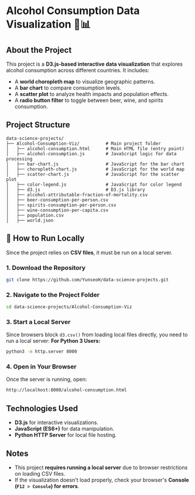 # Alcohol Consumption Data Visualization 🥂📊

## About the Project
This project is a **D3.js-based interactive data visualization** that explores alcohol consumption across different countries. It includes:
- A **world choropleth map** to visualize geographic patterns.
- A **bar chart** to compare consumption levels.
- A **scatter plot** to analyze health impacts and population effects.
- A **radio button filter** to toggle between beer, wine, and spirits consumption.

## Project Structure
```
data-science-projects/
├── Alcohol-Consumption-Viz/          # Main project folder
│   ├── alcohol-consumption.html      # Main HTML file (entry point)
│   ├── alcohol-consumption.js        # JavaScript logic for data processing
│   ├── bar-chart.js                  # JavaScript for the bar chart
│   ├── choropleth-chart.js           # JavaScript for the world map
│   ├── scatter-chart.js              # JavaScript for the scatter plot
│   ├── color-legend.js               # JavaScript for color legend
│   ├── d3.js                         # D3.js library
│   ├── alcohol-attributable-fraction-of-mortality.csv
│   ├── beer-consumption-per-person.csv
│   ├── spirits-consumption-per-person.csv
│   ├── wine-consumption-per-capita.csv
│   ├── population.csv
│   ├── world.json
```

## 🚀 How to Run Locally
Since the project relies on **CSV files**, it must be run on a local server.

### **1. Download the Repository**
```sh
git clone https://github.com/YunseoH/data-science-projects.git
```

### **2. Navigate to the Project Folder**
```sh
cd data-science-projects/Alcohol-Consumption-Viz
```

### **3. Start a Local Server**
Since browsers block `d3.csv()` from loading local files directly, you need to run a local server:
**For Python 3 Users:**
```sh
python3 -m http.server 8000
```

### **4.  Open in Your Browser**
Once the server is running, open:
```sh
http://localhost:8000/alcohol-consumption.html
```

## Technologies Used
- **D3.js** for interactive visualizations.
- **JavaScript (ES6+)** for data manipulation.
- **Python HTTP Server** for local file hosting.

## Notes
- This project **requires running a local server** due to browser restrictions on loading CSV files.
- If the visualization doesn't load properly, check your browser's **Console (`F12 > Console`) for errors**.

